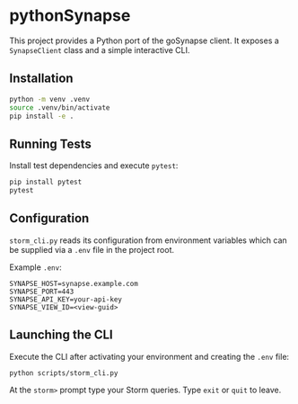 # pythonSynapse

This project provides a Python port of the goSynapse client. It exposes a `SynapseClient` class and a simple interactive CLI.

## Installation

```bash
python -m venv .venv
source .venv/bin/activate
pip install -e .
```

## Running Tests

Install test dependencies and execute `pytest`:

```bash
pip install pytest
pytest
```

## Configuration

`storm_cli.py` reads its configuration from environment variables which can be supplied via a `.env` file in the project root.

Example `.env`:

```dotenv
SYNAPSE_HOST=synapse.example.com
SYNAPSE_PORT=443
SYNAPSE_API_KEY=your-api-key
SYNAPSE_VIEW_ID=<view-guid>
```

## Launching the CLI

Execute the CLI after activating your environment and creating the `.env` file:

```bash
python scripts/storm_cli.py
```

At the `storm>` prompt type your Storm queries. Type `exit` or `quit` to leave.

